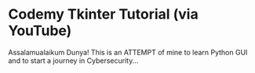 # Codemy Tkinter Tutorial (via YouTube)

Assalamualaikum Dunya! This is an ATTEMPT of mine to learn Python GUI and to start a journey in Cybersecurity...
